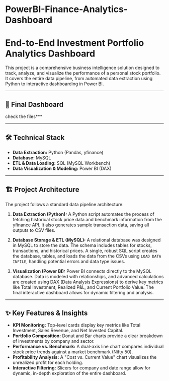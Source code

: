 # PowerBI-Finance-Analytics-Dashboard
# End-to-End Investment Portfolio Analytics Dashboard

This project is a comprehensive business intelligence solution designed to track, analyze, and visualize the performance of a personal stock portfolio. It covers the entire data pipeline, from automated data extraction using Python to interactive dashboarding in Power BI.

---

## 🚀 Final Dashboard

check the files***


---

## 🛠️ Technical Stack
* **Data Extraction:** Python (Pandas, yfinance)
* **Database:** MySQL
* **ETL & Data Loading:** SQL (MySQL Workbench)
* **Data Visualization & Modeling:** Power BI (DAX)

---

## 🏗️ Project Architecture
The project follows a standard data pipeline architecture:

1.  **Data Extraction (Python):** A Python script automates the process of fetching historical stock price data and benchmark information from the yfinance API. It also generates sample transaction data, saving all outputs to CSV files.

2.  **Database Storage & ETL (MySQL):** A relational database was designed in MySQL to store the data. The schema includes tables for stocks, transactions, and historical prices. A single, robust SQL script creates the database, tables, and loads the data from the CSVs using `LOAD DATA INFILE`, handling potential errors and data type issues.

3.  **Visualization (Power BI):** Power BI connects directly to the MySQL database. Data is modeled with relationships, and advanced calculations are created using DAX (Data Analysis Expressions) to derive key metrics like Total Investment, Realized P&L, and Current Portfolio Value. The final interactive dashboard allows for dynamic filtering and analysis.

---

## ✨ Key Features & Insights
* **KPI Monitoring:** Top-level cards display key metrics like Total Investment, Sales Revenue, and Net Invested Capital.
* **Portfolio Composition:** Donut and Bar charts provide a clear breakdown of investments by company and sector.
* **Performance vs. Benchmark:** A dual-axis line chart compares individual stock price trends against a market benchmark (Nifty 50).
* **Profitability Analysis:** A "Cost vs. Current Value" chart visualizes the unrealized profit for each holding.
* **Interactive Filtering:** Slicers for company and date range allow for dynamic, in-depth exploration of the entire dashboard.
